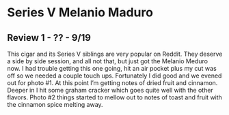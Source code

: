 # Series V Melanio Maduro

## Review 1 - ?? - 9/19

This cigar and its Series V siblings are very popular on Reddit. They deserve a side by side session, and all not that, but just got the Melanio Meduro now. I had trouble getting this one going, hit an air pocket plus my cut was off so we needed a couple touch ups. Fortunately I did good and we evened out for photo #1. At this point I’m getting notes of dried fruit and cinnamon. Deeper in I hit some graham cracker which goes quite well with the other flavors. Photo #2 things started to mellow out to notes of toast and fruit with the cinnamon spice melting away.